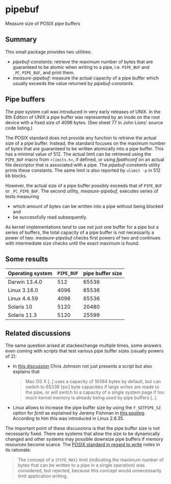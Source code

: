# pipebuf
Measure size of POSIX pipe buffers

## Summary

This small package provides two utilities:

 * _pipebuf-constants_: retrieve the maximum number of bytes
   that are guaranteed to be atomic when writing to a pipe, i.e.
   `PIPE_BUF` and `_PC_PIPE_BUF`, and print them.
 * _measure-pipebuf_: measure the actual capacity of a pipe
   buffer which usually exceeds the value returned by _pipebuf-constants_.

## Pipe buffers

The pipe system call was introduced in very early releases of UNIX.
In the 6th Edition of UNIX a pipe buffer was represented by an inode
on the root device with a fixed size of 4096 bytes. (See sheet 77 in
John Lions' source code listing.)

The POSIX standard does not provide any function to retrieve the
actual size of a pipe buffer. Instead, the standard focuses on
the maximum number of bytes that are guaranteed to be written
atomically into a pipe buffer. This has a minimal value of 512.
The actual limit can be retrieved using the `PIPE_BUF` macro from
`<limits.h>`, if defined, or using _fpathconf_ on an actual
file descriptor that is associated with a pipe. The _pipebuf-constants_
utility prints these constants. The same limit is also reported
by `ulimit -p` in 512 kb blocks.

However, the actual size of a pipe buffer possibly exceeds that
of `PIPE_BUF` or `_PC_PIPE_BUF`. The second utility, _measure-pipebuf_,
executes series of tests measuring

 * which amount of bytes can be written into a pipe without being
   blocked and
 * be successfully read subsequently.

As kernel implementations tend to use not just one buffer for
a pipe but a series of buffers, the total capacity of a pipe buffer
is not necessarily a power of two. _measure-pipebuf_ checks first
powers of two and continues with intermediate size checks until the
exact maximum is found.

## Some results

| Operating system | `PIPE_BUF` | pipe buffer size
| ---------------- | ---------- | ----------------
| Darwin 13.4.0    |        512 |            65536
| Linux 3.16.0     |       4096 |            65536
| Linux 4.4.59     |       4096 |            65536
| Solaris 10       |       5120 |            20480
| Solaris 11.3     |       5120 |            25599

## Related discussions

The same question arised at stackexchange multiple times, some
answers even coming with scripts that test various pipe buffer
sizes (usually powers of 2):

 * In [this discussion](https://unix.stackexchange.com/questions/11946/how-big-is-the-pipe-buffer)
   Chris Johnson not just presents a script but also explains that

   > Mac OS X [..] uses a capacity of 16384 bytes by default,
   > but can switch to 65336 [sic] byte capacities if large writes
   > are made to the pipe, or will switch to a capacity of a single
   > system page if too much kernel memory is already being used by
   > pipe buffers [..].

 * Linux allows to increase the pipe buffer size by using
   the `F_SETPIPE_SZ` option for _fcntl_ as explained by
   Jeremy Fishman in [this posting](https://stackoverflow.com/questions/5218741/set-pipe-buffer-size). According to him this was introduced
   in Linux 2.6.35.

The important point of these discussions is that the
pipe buffer size is not necessarily fixed. There are systems
that allow the size to be dynamically changed and other systems
may possible downsize pipe buffers if memory resources become scarce.
The [POSIX standard in regard to write](http://pubs.opengroup.org/onlinepubs/9699919799/functions/write.html)
notes in its rationale:

> The concept of a `{PIPE_MAX}` limit (indicating the maximum number
> of bytes that can be written to a pipe in a single operation) was
> considered, but rejected, because this concept would unnecessarily
> limit application writing.
